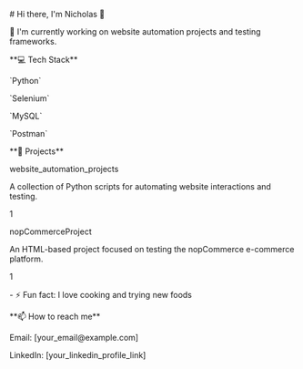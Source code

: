\# Hi there, I'm Nicholas 👋


🔭 I'm currently working on website automation projects and testing frameworks.

\*\*💻 Tech Stack\*\*

\`Python\`

\`Selenium\`

\`MySQL\`

\`Postman\`

\*\*📂 Projects\*\*

website\_automation\_projects

A collection of Python scripts for automating website interactions and testing.

1

nopCommerceProject

An HTML-based project focused on testing the nopCommerce e-commerce platform.

1

\- ⚡ Fun fact: I love cooking and trying new foods

\*\*📫 How to reach me\*\*

Email: \[your\_email\@example.com]

LinkedIn: \[your\_linkedin\_profile\_link]
